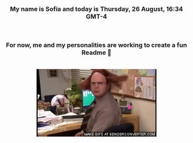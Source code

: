 


<div align="center">
<h3 >My name is Sofia and today is Thursday, 26 August, 16:34 GMT-4</h3><br>
<h3 >For now, me and my personalities are working to create a fun Readme 👋
</h3><br>
<img src='img/dwight.gif' alt='working...'/>
</div>
